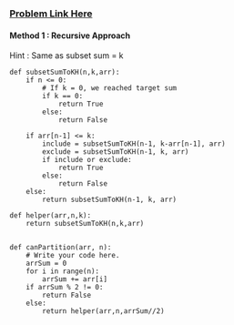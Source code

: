 ### [Problem Link Here](https://www.codingninjas.com/codestudio/problems/partition-equal-subset-sum_892980)

#### Method 1 : Recursive Approach
Hint : Same as subset sum = k
```
def subsetSumToKH(n,k,arr):
    if n <= 0:
        # If k = 0, we reached target sum
        if k == 0:
            return True
        else:
            return False

    if arr[n-1] <= k:
        include = subsetSumToKH(n-1, k-arr[n-1], arr)
        exclude = subsetSumToKH(n-1, k, arr)
        if include or exclude:
            return True
        else:
            return False
    else:
        return subsetSumToKH(n-1, k, arr)

def helper(arr,n,k):
    return subsetSumToKH(n,k,arr)


def canPartition(arr, n):
    # Write your code here.
    arrSum = 0
    for i in range(n):
        arrSum += arr[i]
    if arrSum % 2 != 0:
        return False
    else:
        return helper(arr,n,arrSum//2)  
```        
